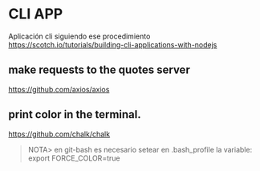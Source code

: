 # CLI APP

Aplicación cli siguiendo ese procedimiento https://scotch.io/tutorials/building-cli-applications-with-nodejs

## make requests to the quotes server
https://github.com/axios/axios

## print color in the terminal.

https://github.com/chalk/chalk

> NOTA> en git-bash es necesario setear en .bash_profile la variable:
> export FORCE_COLOR=true